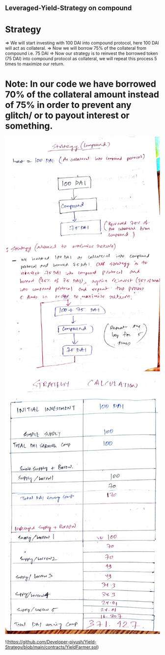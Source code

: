 ## Leveraged-Yield-Strategy on compound

# Strategy 
=>	We will start investing with 100 DAI into compound protocol, here 100 DAI will act as collateral.
=>	Now we will borrow 75% of the collateral from compound i.e. 75 DAI
=>	Now our strategy is to reinvest the borrowed token (75 DAI) into compound protocol as collateral, we will repeat this process 5 times to maximize our return.

# Note: In our code we have borrowed 70% of the collateral amount instead of 75% in order to prevent any glitch/ or to payout interest or something. 

![1](https://github.com/Developer-piyush/Yield-Strategy/blob/main/assets/1.jpg)
![1](https://github.com/Developer-piyush/Yield-Strategy/blob/main/assets/2.jpg)

!(https://github.com/Developer-piyush/Yield-Strategy/blob/main/contracts/YieldFarmer.sol)

